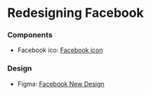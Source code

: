 # Redesigning Facebook 


### Components 
- Facebook ico: [Facebook icon](https://icon-icons.com/icon/facebook-circle/84463)


### Design 
- Figma: [Facebook New Design](https://www.figma.com/design/9WuqcTRuAwcqpO3AxNS5iX/moda's-work?node-id=95-18&node-type=section&t=fOuKe0oO0ZExN49H-0)